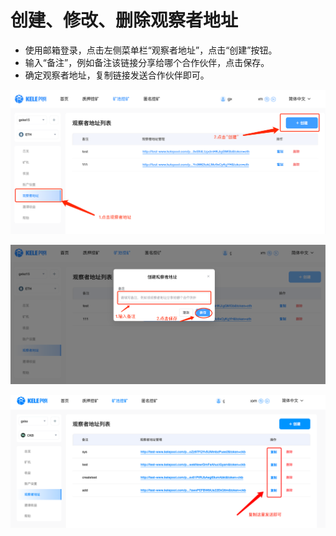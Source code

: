 # 创建、修改、删除观察者地址

* 使用邮箱登录，点击左侧菜单栏“观察者地址”，点击“创建”按钮。
* 输入“备注”，例如备注该链接分享给哪个合作伙伴，点击保存。
* 确定观察者地址，复制链接发送合作伙伴即可。

![](<../../.gitbook/assets/image (54).png>)

![](../../.gitbook/assets/image.png)

![](<../../.gitbook/assets/image (83).png>)
